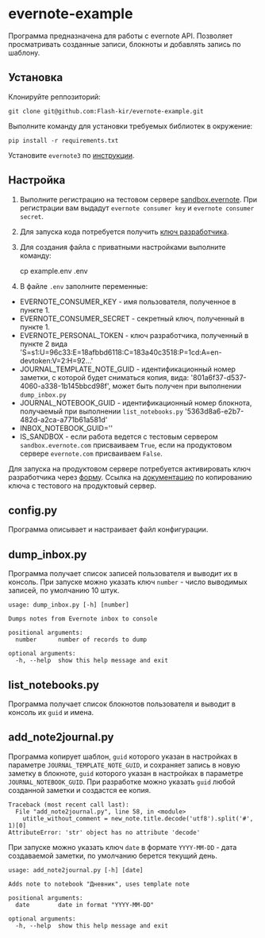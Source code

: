 # evernote-example

Программа предназначена для работы с evernote API.
Позволяет просматривать созданные записи, блокноты и добавлять запись по шаблону.

## Установка

Клонируйте реппозиторий:

    git clone git@github.com:Flash-kir/evernote-example.git
  
Выполните команду для установки требуемых библиотек в окружение:

    pip install -r requirements.txt

Установите  `evernote3` по [инструкции](https://github.com/evernote/evernote-sdk-python3).

## Настройка

1. Выполните регистрацию на тестовом сервере [sandbox.evernote](https://sandbox.evernote.com/Registration.action).
При регистрации вам выдадут `evernote consumer key` и `evernote consumer secret`.
1. Для запуска кода потребуется получить [ключ разработчика](https://sandbox.evernote.com/api/DeveloperToken.action).
1. Для создания файла с приватными настройками выполните команду:

    cp example.env .env
    
1. В файле `.env` заполните переменные:

- EVERNOTE_CONSUMER_KEY - имя пользователя, полученное в пункте 1.
- EVERNOTE_CONSUMER_SECRET - секретный ключ, полученный в пункте 1.
- EVERNOTE_PERSONAL_TOKEN - ключ разработчика, полученный в пункте 2 вида 'S=s1:U=96c33:E=18afbbd6118:C=183a40c3518:P=1cd:A=en-devtoken:V=2:H=92...'
- JOURNAL_TEMPLATE_NOTE_GUID - идентификационный номер заметки, с которой будет сниматься копия, вида: '801a6f37-d537-4060-a338-1b145bbcd98f', может быть получен при выполнении `dump_inbox.py`
- JOURNAL_NOTEBOOK_GUID - идентификационный номер блокнота, получаемый при выполнении `list_notebooks.py` '5363d8a6-e2b7-482d-a2ca-a771b61a581d'
- INBOX_NOTEBOOK_GUID=''
- IS_SANDBOX - если работа ведется с тестовым сервером `sandbox.evernote.com` присваиваем `True`, если на продуктовом сервере `evernote.com` присваиваем `False`.

Для запуска на продуктовом сервере потребуется активировать ключ разработчика через [форму](https://dev.evernote.com/support/faq.php#). 
Ссылка на [документацию](https://dev.evernote.com/support/faq.php#activatekey) по копированию ключа с тестового на продуктовый сервер.

## config.py

Программа описывает и настраивает файл конфигурации.

## dump_inbox.py

Программа получает список записей пользователя и выводит их в консоль. 
При запуске можно указать ключ `number` - число выводимых записей, по умолчанию 10 штук.

    usage: dump_inbox.py [-h] [number]

    Dumps notes from Evernote inbox to console

    positional arguments:
      number      number of records to dump

    optional arguments:
      -h, --help  show this help message and exit

## list_notebooks.py

Программа получает список блокнотов пользователя и выводит в консоль их `guid` и имена.

## add_note2journal.py

Программа копирует шаблон, `guid` которого указан в настройках в параметре `JOURNAL_TEMPLATE_NOTE_GUID`, и сохраняет запись в новую заметку в блокноте, `guid` которого указан в настройках в параметре `JOURNAL_NOTEBOOK_GUID`.
При разработке можно указать `guid` любой созданной заметки и создастся ее копия.

    Traceback (most recent call last):
      File "add_note2journal.py", line 58, in <module>
        utitle_without_comment = new_note.title.decode('utf8').split('#', 1)[0]
    AttributeError: 'str' object has no attribute 'decode'

При запуске можно указать ключ `date` в формате `YYYY-MM-DD` - дата создаваемой заметки, по умолчанию берется текущий день.

    usage: add_note2journal.py [-h] [date]

    Adds note to notebook "Дневник", uses template note

    positional arguments:
      date        date in format "YYYY-MM-DD"

    optional arguments:
      -h, --help  show this help message and exit
